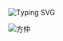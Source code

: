 ![Typing SVG](https://readme-typing-svg.demolab.com?font=Fira+Code&pause=1000&color=66CCFF&center=true&random=false&width=435&lines=天一生水+地六成之)

![方仲](https://github-readme-stats.vercel.app/api?username=ssrcn&show_icons=true)
